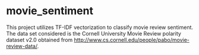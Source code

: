 # movie_sentiment

This project utilizes TF-IDF vectorization to classify movie review sentiment. The data set considered is the Cornell University Movie Review polarity dataset v2.0 obtained from http://www.cs.cornell.edu/people/pabo/movie-review-data/.
